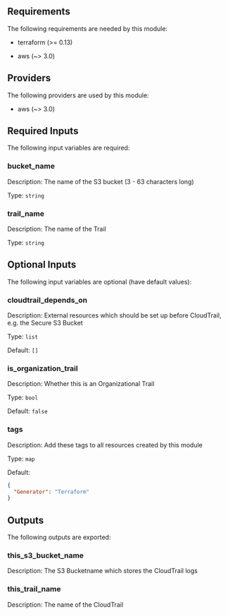 ## Requirements

The following requirements are needed by this module:

- terraform (>= 0.13)

- aws (~> 3.0)

## Providers

The following providers are used by this module:

- aws (~> 3.0)

## Required Inputs

The following input variables are required:

### bucket\_name

Description: The name of the S3 bucket (3 - 63 characters long)

Type: `string`

### trail\_name

Description: The name of the Trail

Type: `string`

## Optional Inputs

The following input variables are optional (have default values):

### cloudtrail\_depends\_on

Description: External resources which should be set up before CloudTrail, e.g. the Secure S3 Bucket

Type: `list`

Default: `[]`

### is\_organization\_trail

Description: Whether this is an Organizational Trail

Type: `bool`

Default: `false`

### tags

Description: Add these tags to all resources created by this module

Type: `map`

Default:

```json
{
  "Generator": "Terraform"
}
```

## Outputs

The following outputs are exported:

### this\_s3\_bucket\_name

Description: The S3 Bucketname which stores the CloudTrail logs

### this\_trail\_name

Description: The name of the CloudTrail
